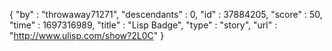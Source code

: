 {
  "by" : "throwaway71271",
  "descendants" : 0,
  "id" : 37884205,
  "score" : 50,
  "time" : 1697316989,
  "title" : "Lisp Badge",
  "type" : "story",
  "url" : "http://www.ulisp.com/show?2L0C"
}
